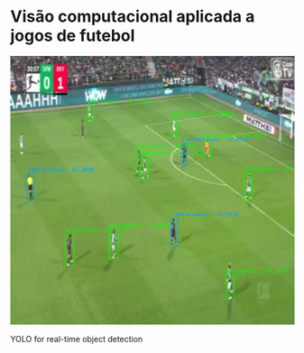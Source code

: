 # Visão computacional aplicada a jogos de futebol


![image.png](reports/computer-vision/images/v1_obj_detect.png)

YOLO for real-time object detection

